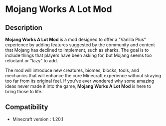 # Mojang Works A Lot Mod

## Description

**Mojang Works A Lot Mod** is a mod designed to offer a "Vanilla Plus" experience by adding features suggested by the community and content that Mojang has declined to implement, such as sharks. The goal is to include things that players have been asking for, but Mojang seems too reluctant or "lazy" to add. 

The mod will introduce new creatures, biomes, blocks, tools, and mechanics that will enhance the core Minecraft experience without straying too far from its original feel. If you've ever wondered why some amazing ideas never made it into the game, **Mojang Works A Lot Mod** is here to bring those to life.

## Compatibility
* Minecraft version : 1.20.1
